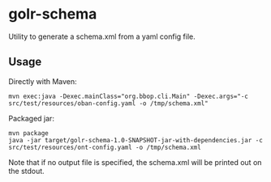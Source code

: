 # golr-schema
Utility to generate a schema.xml from a yaml config file.

## Usage

Directly with Maven:
```
mvn exec:java -Dexec.mainClass="org.bbop.cli.Main" -Dexec.args="-c src/test/resources/oban-config.yaml -o /tmp/schema.xml"
```

Packaged jar:
```
mvn package
java -jar target/golr-schema-1.0-SNAPSHOT-jar-with-dependencies.jar -c src/test/resources/ont-config.yaml -o /tmp/schema.xml
```

Note that if no output file is specified, the schema.xml will be printed out on the stdout.
